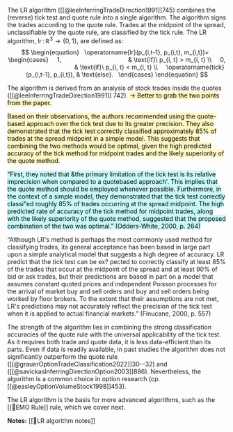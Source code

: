 
The LR algorithm ([[@leeInferringTradeDirection1991]]745) combines the (reverse) tick test and quote rule into a single algorithm. The algorithm signs the trades according to the quote rule. Trades at the midpoint of the spread, unclassifiable by the quote rule, are classified by the tick rule. The LR algorithm, $\operatorname{lr} \colon \mathbb{R}^3 \to \left\{0,1\right\}$, are defined as:
$$
\begin{equation}
  \operatorname{lr}(p_{i,t-1}, p_{i,t}, m_{i,t})=
  \begin{cases}
    1,                                       & \text{if}\ p_{i, t} > m_{i, t} \\
    0,                                       & \text{if}\ p_{i, t} < m_{i, t} \\
    \operatorname{tick}(p_{i,t-1}, p_{i,t}), & \text{else}.
  \end{cases}
\end{equation}
$$

The algorithm is derived from an analysis of stock trades inside the quotes ([[@leeInferringTradeDirection1991]] 742). <mark style="background: #FFF3A3A6;">-> Better to grab the two points from the paper.</mark>



<mark style="background: #FFF3A3A6;">Based on their observations, the authors recommended using the quote-based approach over the tick test due to its greater precision. They also demonstrated that the tick test correctly classified approximately 85% of trades at the spread midpoint in a simple model. This suggests that combining the two methods would be optimal, given the high predicted accuracy of the tick method for midpoint trades and the likely superiority of the quote method.</mark>

<mark style="background: #ABF7F7A6;">“First, they noted that &the primary limitation of the tick test is its relative imprecision when compared to a quotebased approach'. This implies that the quote method should be employed whenever possible. Furthermore, in the context of a simple model, they demonstrated that the tick test correctly classi"ed roughly 85% of trades occurring at the spread midpoint. The high predicted rate of accuracy of the tick method for midpoint trades, along with the likely superiority of the quote method, suggested that the proposed combination of the two was optimal.” (Odders-White, 2000, p. 264)</mark>

“Although LR's method is perhaps the most commonly used method for classifying trades, its general acceptance has been based in large part upon a simple analytical model that suggests a high degree of accuracy. LR predict that the tick test can be ex? pected to correctly classify at least 85% of the trades that occur at the midpoint of the spread and at least 90% of bid or ask trades, but their predictions are based in part on a model that assumes constant quoted prices and independent Poisson processes for the arrival of market buy and sell orders and buy and sell orders being worked by floor brokers. To the extent that their assumptions are not met, LR's predictions may not accurately reflect the precision of the tick test when it is applied to actual financial markets.” (Finucane, 2000, p. 557)

The strength of the algorithm lies in combining the strong classification accuracies of the quote rule with the universal applicability of the tick test.
As it requires both trade and quote data, it is less data-efficient than its parts. Even if data is readily available, in past studies the algorithm does not significantly outperform the quote rule ([[@grauerOptionTradeClassification2022]]30--32) and ([[@savickasInferringDirectionOption2003]]886).  Nevertheless, the algorithm is a common choice in option research (cp. [[@easleyOptionVolumeStock1998]]453). 

The LR algorithm is the basis for more advanced algorithms, such as the [[🔢EMO Rule]] rule, which we cover next. 

**Notes:**
[[🔢LR algorithm notes]]

